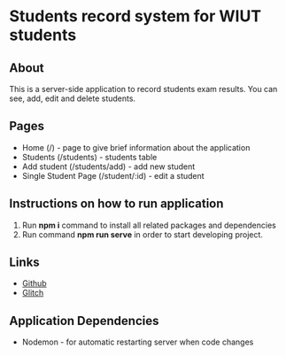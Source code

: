 # Students record system for WIUT students

## About
This is a server-side application to record students exam results. You can see, add, edit and delete students.

## Pages
- Home (/) - page to give brief information about the application 
- Students (/students) - students table
- Add student (/students/add) - add new student
- Single Student Page (/student/:id) - edit a student

## Instructions on how to run application
1. Run **npm i** command to install all related packages and dependencies
2. Run command **npm run serve** in order to start developing project. 

## Links
- [Github](https://github.com/aibrohim/srs-web-tech)
- [Glitch](https://scratched-sandy-confidence.glitch.me)

## Application Dependencies
- Nodemon - for automatic restarting server when code changes
